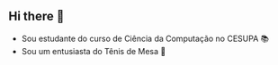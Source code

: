 ## Hi there 👋

- Sou estudante do curso de Ciência da Computação no CESUPA 📚
- Sou um entusiasta do Tênis de Mesa 🏓

<!--
**yagoschnorr/yagoschnorr** is a ✨ _special_ ✨ repository because its `README.md` (this file) appears on your GitHub profile.

Here are some ideas to get you started:

- 🔭 I’m currently working on ...
- 🌱 I’m currently learning ...
- 👯 I’m looking to collaborate on ...
- 🤔 I’m looking for help with ...
- 💬 Ask me about ...
- 📫 How to reach me: ...
- 😄 Pronouns: ...
- ⚡ Fun fact: ...
-->
